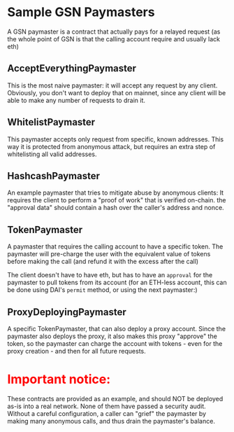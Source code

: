 # Sample GSN Paymasters

A GSN paymaster is a contract that actually pays for a relayed request (as the whole point of GSN is that the
calling account require and usually lack eth)


## AcceptEverythingPaymaster

This is the most naive paymaster: it will accept any request by any client.
Obviously, you don't want to deploy that on mainnet, since any client will be able to make any number
of requests to drain it.

## WhitelistPaymaster

This paymaster accepts only request from specific, known addresses.
This way it is protected from anonymous attack, but requires an extra step of whitelisting all
valid addresses.

## HashcashPaymaster

An example paymaster that tries to mitigate abuse by anonymous clients:
It requires the client to perform a "proof of work" that is verified on-chain.
the "approval data" should contain a hash over the caller's address and nonce.

## TokenPaymaster

A paymaster that requires the calling account to have a specific token. The paymaster will pre-charge
the user with the equivalent value of tokens before making the call (and refund it with the excess after
the call)

The client doesn't have to have eth, but has to have an `approval` for the paymaster to pull tokens from its account (for an ETH-less account, this can be done using DAI's `permit` method, or using the next paymaster:)

## ProxyDeployingPaymaster

A specific TokenPaymaster, that can also deploy a proxy account.
Since the paymaster also deploys the proxy, it also makes this proxy "approve" the token, so the paymaster
can charge the account with tokens - even for the proxy creation - and then for all future requests.

<font color="red"><h1>Important notice:</h1></font>

These contracts are provided as an example, and should NOT be deployed as-is into a real network.
None of them have passed a security audit.
Without a careful configuration, a caller can "grief" the paymaster by making many
anonymous calls, and thus drain the paymaster's balance.
